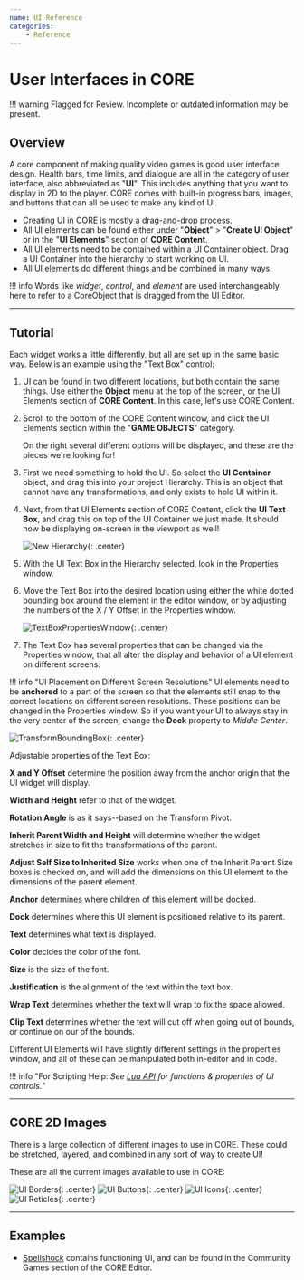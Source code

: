 ```yaml
---
name: UI Reference
categories:
    - Reference
---
```


# User Interfaces in CORE

!!! warning
    Flagged for Review.
    Incomplete or outdated information may be present.

## Overview

A core component of making quality video games is good user interface design. Health bars, time limits, and dialogue are all in the category of user interface, also abbreviated as "**UI**". This includes anything that you want to display in 2D to the player. CORE comes with built-in progress bars, images, and buttons that can all be used to make any kind of UI.

* Creating UI in CORE is mostly a drag-and-drop process.
* All UI elements can be found either under "**Object**" > "**Create UI Object**" or in the "**UI Elements**" section of **CORE Content**.
* All UI elements need to be contained within a UI Container object. Drag a UI Container into the hierarchy to start working on UI.
* All UI elements do different things and be combined in many ways.

!!! info
    Words like *widget*, *control*, and *element* are used interchangeably here to refer to a CoreObject that is dragged from the UI Editor.

---

## Tutorial

Each widget works a little differently, but all are set up in the same basic way.
Below is an example using the "Text Box" control:

1. UI can be found in two different locations, but both contain the same things. Use either the **Object** menu at the top of the screen, or the UI Elements section of **CORE Content**. In this case, let's use CORE Content.

2. Scroll to the bottom of the CORE Content window, and click the UI Elements section within the "**GAME OBJECTS**" category.

   On the right several different options will be displayed, and these are the pieces we're looking for!

3. First we need something to hold the UI. So select the **UI Container** object, and drag this into your project Hierarchy. This is an object that cannot have any transformations, and only exists to hold UI within it.

4. Next, from that UI Elements section of CORE Content, click the **UI Text Box**, and drag this on top of the UI Container we just made. It should now be displaying on-screen in the viewport as well!

   ![New Hierarchy](/img/EditorManual/UI/Hierarchy.png "The text box is a child of the UI container."){: .center}

5. With the UI Text Box in the Hierarchy selected, look in the Properties window.

6. Move the Text Box into the desired location using either the white dotted bounding box around the element in the editor window, or by adjusting the numbers of the X / Y Offset in the Properties window.

   ![TextBoxPropertiesWindow](/img/EditorManual/UI/WidgetExampole.png "TextBoxPropertiesWindow"){: .center}

7. The Text Box has several properties that can be changed via the Properties window, that all alter the display and behavior of a UI element on different screens.

!!! info "UI Placement on Different Screen Resolutions"
     UI elements need to be **anchored** to a part of the screen so that the elements still snap to the correct locations on different screen resolutions. These positions can be changed in the Properties window.
     So if you want your UI to always stay in the very center of the screen, change the **Dock** property to *Middle Center*.

![TransformBoundingBox](/img/EditorManual/UI/TextBoxUiElement.png "TransformBoundingBox"){: .center}

Adjustable properties of the Text Box:

**X and Y Offset** determine the position away from the anchor origin that the UI widget will display.

**Width and Height** refer to that of the widget.

**Rotation Angle** is as it says--based on the Transform Pivot.

**Inherit Parent Width and Height** will determine whether the widget stretches in size to fit the transformations of the parent.

**Adjust Self Size to Inherited Size** works when one of the Inherit Parent Size boxes is checked on, and will add the dimensions on this UI element to the dimensions of the parent element.

**Anchor** determines where children of this element will be docked.

**Dock** determines where this UI element is positioned relative to its parent.

**Text** determines what text is displayed.

**Color** decides the color of the font.

**Size** is the size of the font.

**Justification** is the alignment of the text within the text box.

**Wrap Text** determines whether the text will wrap to fix the space allowed.

**Clip Text** determines whether the text will cut off when going out of bounds, or continue on our of the bounds.

Different UI Elements will have slightly different settings in the properties window, and all of these can be manipulated both in-editor and in code.

!!! info "For Scripting Help: *See [Lua API](/core_api/) for functions & properties of UI controls.*"

---

## CORE 2D Images

There is a large collection of different images to use in CORE. These could be stretched, layered, and combined in any sort of way to create UI!

These are all the current images available to use in CORE:

![UI Borders](/img/EditorManual/UI/uiAssets_borders.png "UI Borders"){: .center}
![UI Buttons](/img/EditorManual/UI/uiAssets_buttons.png "UI Buttons"){: .center}
![UI Icons](/img/EditorManual/UI/uiAssets_icons.png "UI Icons"){: .center}
![UI Reticles](/img/EditorManual/UI/uiAssets_reticles.png "UI Reticles"){: .center}

---

## Examples

* [Spellshock](https://www.coregames.com/games/e23e99658d084ef59897ecee49f5d393) contains functioning UI, and can be found in the Community Games section of the CORE Editor.
